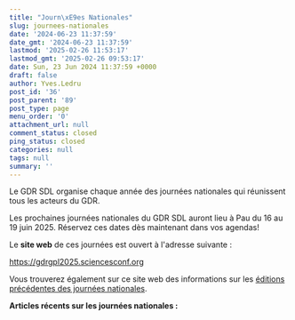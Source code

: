 ```yaml
---
title: "Journ\xE9es Nationales"
slug: journees-nationales
date: '2024-06-23 11:37:59'
date_gmt: '2024-06-23 11:37:59'
lastmod: '2025-02-26 11:53:17'
lastmod_gmt: '2025-02-26 09:53:17'
date: Sun, 23 Jun 2024 11:37:59 +0000
draft: false
author: Yves.Ledru
post_id: '36'
post_parent: '89'
post_type: page
menu_order: '0'
attachment_url: null
comment_status: closed
ping_status: closed
categories: null
tags: null
summary: ''
---
```


Le GDR SDL organise chaque année des journées nationales qui réunissent tous les acteurs du GDR.

Les prochaines journées nationales du GDR SDL auront lieu à Pau du 16 au 19 juin 2025. Réservez ces dates dès maintenant dans vos agendas!

Le **site web** de ces journées est ouvert à l'adresse suivante :

<https://gdrgpl2025.sciencesconf.org>

Vous trouverez également sur ce site web des informations sur les [éditions précédentes des journées nationales](https://gdr-gpl-2013-2024.imag.fr/JourneesNationales/EditionsPrecedentes.html).

**Articles récents sur les journées nationales :**

